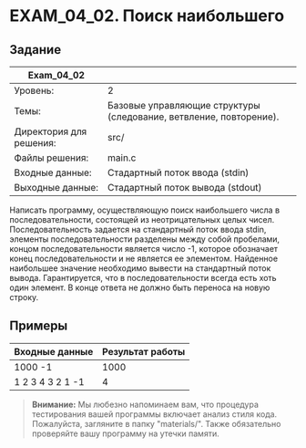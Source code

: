 # EXAM_04_02. Поиск наибольшего

## Задание
| Exam_04_02 | |
| ------ | ------- |
| Уровень: | 2 |
| Темы: | Базовые управляющие структуры (следование, ветвление, повторение). |
| Директория для решения: | src/ |
| Файлы решения: | main.c |
| Входные данные: | Стадартный поток ввода (stdin) |
| Выходные данные: | Стадартный поток вывода (stdout) |

Написать программу, осуществляющую поиск наибольшего числа в последовательности, состоящей из неотрицательных целых чисел. Последовательность задается на стандартный поток ввода stdin, элементы последовательности разделены между собой пробелами, концом последовательности является число -1, которое обозначает конец последовательности и не является ее элементом. Найденное наибольшее значение необходимо вывести на стандартный поток вывода. Гарантируется, что в последовательности всегда есть хоть один элемент. В конце ответа не должно быть переноса на новую строку.

## Примеры

| Входные данные | Результат работы |
| ------ | ------ |
| 1000 -1 | 1000 |
| 1 2 3 4 3 2 1 -1 | 4 |

> **Внимание:** Мы любезно напоминаем вам, что процедура тестирования вашей программы включает анализ стиля кода. Пожалуйста, загляните в папку "materials/". Также обязательно проверяйте вашу программу на утечки памяти.